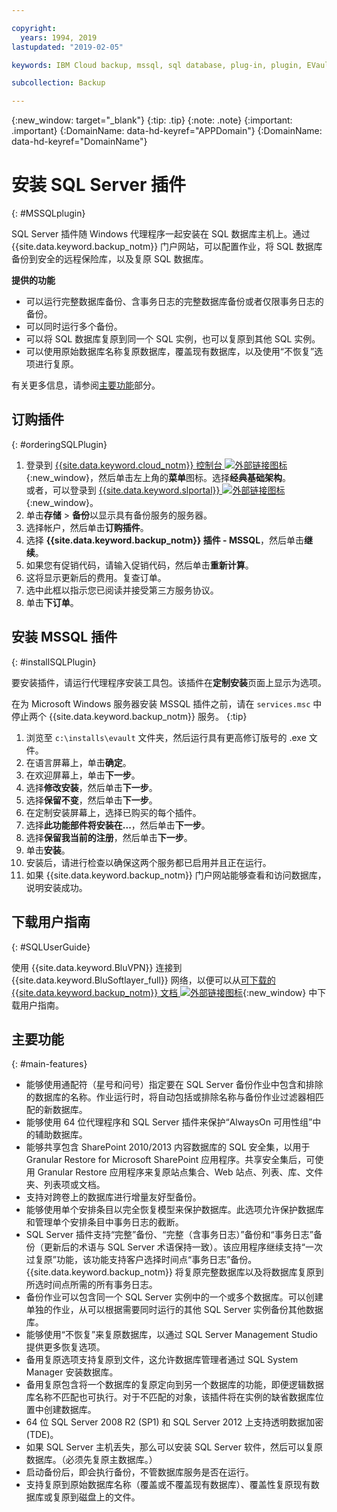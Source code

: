```yaml
---

copyright:
  years: 1994, 2019
lastupdated: "2019-02-05"

keywords: IBM Cloud backup, mssql, sql database, plug-in, plugin, EVault, Carbonite, restore SQL

subcollection: Backup

---
```

{:new_window: target="_blank"}
{:tip: .tip}
{:note: .note}
{:important: .important}
{:DomainName: data-hd-keyref="APPDomain"}
{:DomainName: data-hd-keyref="DomainName"}

# 安装 SQL Server 插件
{: #MSSQLplugin}

SQL Server 插件随 Windows 代理程序一起安装在 SQL 数据库主机上。通过 {{site.data.keyword.backup_notm}} 门户网站，可以配置作业，将 SQL 数据库备份到安全的远程保险库，以及复原 SQL 数据库。

**提供的功能**

- 可以运行完整数据库备份、含事务日志的完整数据库备份或者仅限事务日志的备份。
- 可以同时运行多个备份。
- 可以将 SQL 数据库复原到同一个 SQL 实例，也可以复原到其他 SQL 实例。
- 可以使用原始数据库名称复原数据库，覆盖现有数据库，以及使用“不恢复”选项进行复原。

有关更多信息，请参阅[主要功能](#main-features)部分。

## 订购插件
{: #orderingSQLPlugin}

1. 登录到 [{{site.data.keyword.cloud_notm}} 控制台 ![外部链接图标](../../icons/launch-glyph.svg "外部链接图标")](https://{DomainName}){:new_window}，然后单击左上角的**菜单**图标。选择**经典基础架构**。<br/>
      或者，可以登录到 [{{site.data.keyword.slportal}} ![外部链接图标](../../icons/launch-glyph.svg "外部链接图标")](https://control.softlayer.com/){:new_window}。
2. 单击**存储** > **备份**以显示具有备份服务的服务器。
3. 选择帐户，然后单击**订购插件**。
4. 选择 **{{site.data.keyword.backup_notm}} 插件 - MSSQL**，然后单击**继续**。
5. 如果您有促销代码，请输入促销代码，然后单击**重新计算**。
6. 这将显示更新后的费用。复查订单。
7. 选中此框以指示您已阅读并接受第三方服务协议。
8. 单击**下订单**。

## 安装 MSSQL 插件
{: #installSQLPlugin}

要安装插件，请运行代理程序安装工具包。该插件在**定制安装**页面上显示为选项。

在为 Microsoft Windows 服务器安装 MSSQL 插件之前，请在 `services.msc` 中停止两个 {{site.data.keyword.backup_notm}} 服务。
{:tip}

1. 浏览至 `c:\installs\evault` 文件夹，然后运行具有更高修订版号的 .exe 文件。
2. 在语言屏幕上，单击**确定**。
3. 在欢迎屏幕上，单击**下一步**。
4. 选择**修改安装**，然后单击**下一步**。
5. 选择**保留不变**，然后单击**下一步**。
6. 在定制安装屏幕上，选择已购买的每个插件。
7. 选择**此功能部件将安装在...**，然后单击**下一步**。
8. 选择**保留我当前的注册**，然后单击**下一步**。
9. 单击**安装**。
10. 安装后，请进行检查以确保这两个服务都已启用并且正在运行。
11. 如果 {{site.data.keyword.backup_notm}} 门户网站能够查看和访问数据库，说明安装成功。

## 下载用户指南
{: #SQLUserGuide}

使用 {{site.data.keyword.BluVPN}} 连接到 {{site.data.keyword.BluSoftlayer_full}} 网络，以便可以从[可下载的 {{site.data.keyword.backup_notm}} 文档 ![外部链接图标](../../icons/launch-glyph.svg "外部链接图标")](http://downloads.service.softlayer.com/evault/Documentation/){:new_window} 中下载用户指南。

## 主要功能
{: #main-features}

- 能够使用通配符（星号和问号）指定要在 SQL Server 备份作业中包含和排除的数据库的名称。作业运行时，将自动包括或排除名称与备份作业过滤器相匹配的新数据库。
- 能够使用 64 位代理程序和 SQL Server 插件来保护“AlwaysOn 可用性组”中的辅助数据库。
- 能够共享包含 SharePoint 2010/2013 内容数据库的 SQL 安全集，以用于 Granular Restore for Microsoft SharePoint 应用程序。共享安全集后，可使用 Granular Restore 应用程序来复原站点集合、Web 站点、列表、库、文件夹、列表项或文档。
- 支持对跨卷上的数据库进行增量友好型备份。
- 能够使用单个安排条目以完全恢复模型来保护数据库。此选项允许保护数据库和管理单个安排条目中事务日志的截断。
- SQL Server 插件支持“完整”备份、“完整（含事务日志）”备份和“事务日志”备份（更新后的术语与 SQL Server 术语保持一致）。该应用程序继续支持“一次过复原”功能，该功能支持客户选择时间点“事务日志”备份。{{site.data.keyword.backup_notm}} 将复原完整数据库以及将数据库复原到所选时间点所需的所有事务日志。
- 备份作业可以包含同一个 SQL Server 实例中的一个或多个数据库。可以创建单独的作业，从可以根据需要同时运行的其他 SQL Server 实例备份其他数据库。
- 能够使用“不恢复”来复原数据库，以通过 SQL Server Management Studio 提供更多恢复选项。
- 备用复原选项支持复原到文件，这允许数据库管理者通过 SQL System Manager 安装数据库。
- 备用复原包含将一个数据库的复原定向到另一个数据库的功能，即便逻辑数据库名称不匹配也可执行。对于不匹配的对象，该插件将在实例的缺省数据库位置中创建数据库。
- 64 位 SQL Server 2008 R2 (SP1) 和 SQL Server 2012 上支持透明数据加密 (TDE)。
- 如果 SQL Server 主机丢失，那么可以安装 SQL Server 软件，然后可以复原数据库。（必须先复原主数据库。）
- 启动备份后，即会执行备份，不管数据库服务是否在运行。
- 支持复原到原始数据库名称（覆盖或不覆盖现有数据库）、覆盖性复原现有数据库或复原到磁盘上的文件。
